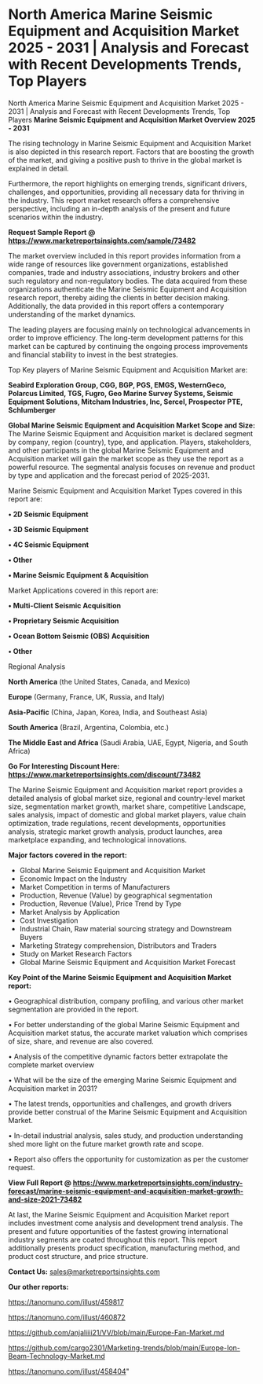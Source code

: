 # North America Marine Seismic Equipment and Acquisition Market 2025 - 2031 | Analysis and Forecast with Recent Developments Trends, Top Players
North America Marine Seismic Equipment and Acquisition Market 2025 - 2031 | Analysis and Forecast with Recent Developments Trends, Top Players
<Strong> Marine Seismic Equipment and Acquisition Market Overview 2025 - 2031</strong>

The rising technology in Marine Seismic Equipment and Acquisition Market is also depicted in this research report. Factors that are boosting the growth of the market, and giving a positive push to thrive in the global market is explained in detail.

Furthermore, the report highlights on emerging trends, significant drivers, challenges, and opportunities, providing all necessary data for thriving in the industry. This report market research offers a comprehensive perspective, including an in-depth analysis of the present and future scenarios within the industry.

<strong>Request Sample Report @ <a href=https://www.marketreportsinsights.com/sample/73482>https://www.marketreportsinsights.com/sample/73482</a></strong>

The market overview included in this report provides information from a wide range of resources like government organizations, established companies, trade and industry associations, industry brokers and other such regulatory and non-regulatory bodies. The data acquired from these organizations authenticate the Marine Seismic Equipment and Acquisition research report, thereby aiding the clients in better decision making. Additionally, the data provided in this report offers a contemporary understanding of the market dynamics.

The leading players are focusing mainly on technological advancements in order to improve efficiency. The long-term development patterns for this market can be captured by continuing the ongoing process improvements and financial stability to invest in the best strategies.

Top Key players of Marine Seismic Equipment and Acquisition Market are:

<strong>Seabird Exploration Group, CGG, BGP, PGS, EMGS, WesternGeco, Polarcus Limited, TGS, Fugro, Geo Marine Survey Systems, Seismic Equipment Solutions, Mitcham Industries, Inc, Sercel, Prospector PTE, Schlumberger</strong>

<strong><b>Global Marine Seismic Equipment and Acquisition Market Scope and Size:</b></strong>
The Marine Seismic Equipment and Acquisition market is declared segment by company, region (country), type, and application. Players, stakeholders, and other participants in the global Marine Seismic Equipment and Acquisition market will gain the market scope as they use the report as a powerful resource. The segmental analysis focuses on revenue and product by type and application and the forecast period of 2025-2031.

Marine Seismic Equipment and Acquisition Market Types covered in this report are:

<strong>• 2D Seismic Equipment

• 3D Seismic Equipment

• 4C Seismic Equipment

• Other

• Marine Seismic Equipment & Acquisition</strong>

Market Applications covered in this report are:

<strong>• Multi-Client Seismic Acquisition

• Proprietary Seismic Acquisition

• Ocean Bottom Seismic (OBS) Acquisition

• Other</strong> 

Regional Analysis

<strong>North America</strong> (the United States, Canada, and Mexico)

<strong>Europe</strong> (Germany, France, UK, Russia, and Italy)

<strong>Asia-Pacific</strong> (China, Japan, Korea, India, and Southeast Asia)

<strong>South America</strong> (Brazil, Argentina, Colombia, etc.)

<strong>The Middle East and Africa</strong> (Saudi Arabia, UAE, Egypt, Nigeria, and South Africa)

<strong>Go For Interesting Discount Here: <a href=https://www.marketreportsinsights.com/discount/73482>https://www.marketreportsinsights.com/discount/73482</a></strong>

The Marine Seismic Equipment and Acquisition market report provides a detailed analysis of global market size, regional and country-level market size, segmentation market growth, market share, competitive Landscape, sales analysis, impact of domestic and global market players, value chain optimization, trade regulations, recent developments, opportunities analysis, strategic market growth analysis, product launches, area marketplace expanding, and technological innovations.

<strong><b>Major factors covered in the report:</b></strong>
<ul>
  <li>Global Marine Seismic Equipment and Acquisition Market </li>
  <li>Economic Impact on the Industry</li>
  <li>Market Competition in terms of Manufacturers</li>
  <li>Production, Revenue (Value) by geographical segmentation</li>
  <li>Production, Revenue (Value), Price Trend by Type</li>
  <li>Market Analysis by Application</li>
  <li>Cost Investigation</li>
  <li>Industrial Chain, Raw material sourcing strategy and Downstream Buyers</li>
  <li>Marketing Strategy comprehension, Distributors and Traders</li>
  <li>Study on Market Research Factors</li>
  <li>Global Marine Seismic Equipment and Acquisition Market Forecast</li>
</ul>

<strong><b>Key Point of the Marine Seismic Equipment and Acquisition Market report:</b></strong>

• Geographical distribution, company profiling, and various other market segmentation are provided in the report.

• For better understanding of the global Marine Seismic Equipment and Acquisition market status, the accurate market valuation which comprises of size, share, and revenue are also covered.

• Analysis of the competitive dynamic factors better extrapolate the complete market overview

• What will be the size of the emerging Marine Seismic Equipment and Acquisition market in 2031?

• The latest trends, opportunities and challenges, and growth drivers provide better construal of the Marine Seismic Equipment and Acquisition Market.

• In-detail industrial analysis, sales study, and production understanding shed more light on the future market growth rate and scope.

• Report also offers the opportunity for customization as per the customer request.

<strong><b>View Full Report @ <a href=https://www.marketreportsinsights.com/industry-forecast/marine-seismic-equipment-and-acquisition-market-growth-and-size-2021-73482>https://www.marketreportsinsights.com/industry-forecast/marine-seismic-equipment-and-acquisition-market-growth-and-size-2021-73482</a></b></strong>


At last, the Marine Seismic Equipment and Acquisition Market report includes investment come analysis and development trend analysis. The present and future opportunities of the fastest growing international industry segments are coated throughout this report. This report additionally presents product specification, manufacturing method, and product cost structure, and price structure.

<strong>Contact Us:</strong>
sales@marketreportsinsights.com

<strong>Our other reports:</strong>

<a href=https://tanomuno.com/illust/459817>https://tanomuno.com/illust/459817</a>

<a href=https://tanomuno.com/illust/460872>https://tanomuno.com/illust/460872</a>

<a href=https://github.com/anjaliiii21/VV/blob/main/Europe-Fan-Market.md>https://github.com/anjaliiii21/VV/blob/main/Europe-Fan-Market.md</a>

<a href=https://github.com/cargo2301/Marketing-trends/blob/main/Europe-Ion-Beam-Technology-Market.md>https://github.com/cargo2301/Marketing-trends/blob/main/Europe-Ion-Beam-Technology-Market.md</a>

<a href=https://tanomuno.com/illust/458404>https://tanomuno.com/illust/458404</a>"
